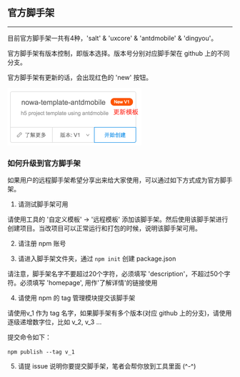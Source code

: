 ## 官方脚手架

---

<!--插图 -->

目前官方脚手架一共有4种，'salt' & 'uxcore' & 'antdmobile' & 'dingyou'。

官方脚手架有版本控制，即版本选择。版本号分别对应脚手架在 github 上的不同分支。

官方脚手架有更新的话，会出现红色的 'new' 按钮。

<img src="sc_template_0.png" width="300">


### 如何升级到官方脚手架

如果用户的远程脚手架希望分享出来给大家使用，可以通过如下方式成为官方脚手架。

1. 请测试脚手架可用

请使用工具的 '自定义模板' -> '远程模板' 添加该脚手架。然后使用该脚手架进行创建项目。当改项目可以正常运行和打包的时候，说明该脚手架可用。

2. 请注册 npm 账号

3. 请进入脚手架文件夹，通过 `npm init` 创建 package.json

 请注意，脚手架名字不要超过20个字符，必须填写 'description'，不超过50个字符。必须填写 'homepage', 用作'了解详情'的链接使用

4. 请使用 npm 的 tag 管理模块提交该脚手架

请使用v_1 作为 tag 名字，如果脚手架有多个版本(对应 github 上的分支)，请使用逐级递增数字位，比如 v_2, v_3 ...

提交命令如下：

`npm publish --tag v_1`

5. 请提 issue 说明你要提交脚手架，笔者会帮你放到工具里面 (^-^)


